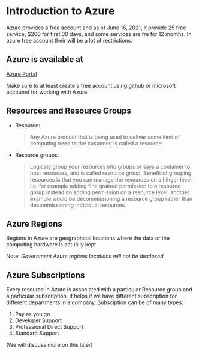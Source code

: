 # Introduction to Azure

Azure provides a free account and as of June 16, 2021, it provide 25 free service, $200 for first 30 days, and some services are fre for 12 months. In azure free account their will be a lot of restrictions.

## Azure is available at

[Azure Portal](https://portal.azure.com/)

Make sure to at least create a free account using github or microsoft accounnt for working with Azure

## Resources and Resource Groups

- Resource:
  > Any Azure product that is being used to deliver some kind of computing need to the customer, is called a resource
- Resource groups:

  > Logicaly group your resources into groups or says a container to host resources, and is called resource group.
  > Benefit of grouping resources is that you can manage the resources on a hihger level, i.e. for example adding fine grained permission to a resource group instead on adding permission on a resource level. another example would be decommissioning a resource group rather than decommissioning individual resources.

## Azure Regions

Regions in Azure are geographical locations where the data or the computing hardware is actually kept.

Note: _*Government Azure regions locations will not be disclosed*_

## Azure Subscriptions

Every resource in Azure is associated with a particular Resource group and a particular subscription. It helps if we have different subscription for different departments in a company. Subsciption can be of many types:

1. Pay as you go
2. Developer Support
3. Professional Direct Support
4. Standard Support

(We will discuss more on this later)

